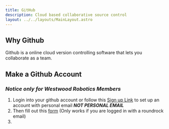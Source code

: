```yaml
---
title: GitHub
description: Cloud based collaborative source control
layout: ../../layouts/MainLayout.astro
---
```


## Why Github
Github is a online cloud version controlling software that lets you collaborate as a team.

## Make a Github Account

### ***Notice only for Westwood Robotics Members***
1. Login into your github account or follow this [Sign up Link](https://github.com/signup) to set up an account with personal email ***NOT PERSONAL EMAIL***
2. Then fill out this [form](https://forms.gle/suwh3sPg8qEHCRez5) (Only works if you are logged in with a roundrock email)
3. 
